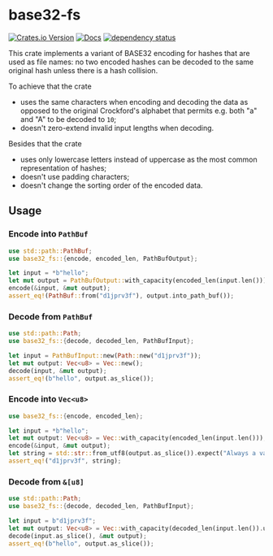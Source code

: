 # base32-fs

[![Crates.io Version](https://img.shields.io/crates/v/base32-fs)](https://crates.io/base32-fs/base32-fs)
[![Docs](https://docs.rs/base32-fs/badge.svg)](https://docs.rs/base32-fs)
[![dependency status](https://deps.rs/repo/github/igankevich/base32-fs/status.svg)](https://deps.rs/repo/github/igankevich/base32-fs)

This crate implements a variant of BASE32 encoding for hashes that are used as file names:
no two encoded hashes can be decoded to the same original hash unless there is a hash collision.

To achieve that the crate
- uses the same characters when encoding and decoding the data
  as opposed to the original Crockford's alphabet that permits e.g. both "a" and "A" to be decoded to `10`;
- doesn't zero-extend invalid input lengths when decoding.

Besides that the crate
- uses only lowercase letters instead of uppercase as the most common representation of hashes;
- doesn't use padding characters;
- doesn't change the sorting order of the encoded data.


## Usage


### Encode into `PathBuf`

```rust
use std::path::PathBuf;
use base32_fs::{encode, encoded_len, PathBufOutput};

let input = *b"hello";
let mut output = PathBufOutput::with_capacity(encoded_len(input.len()));
encode(&input, &mut output);
assert_eq!(PathBuf::from("d1jprv3f"), output.into_path_buf());
```


### Decode from `PathBuf`

```rust
use std::path::Path;
use base32_fs::{decode, decoded_len, PathBufInput};

let input = PathBufInput::new(Path::new("d1jprv3f"));
let mut output: Vec<u8> = Vec::new();
decode(input, &mut output);
assert_eq!(b"hello", output.as_slice());
```


### Encode into `Vec<u8>`

```rust
use base32_fs::{encode, encoded_len};

let input = *b"hello";
let mut output: Vec<u8> = Vec::with_capacity(encoded_len(input.len()));
encode(&input, &mut output);
let string = std::str::from_utf8(output.as_slice()).expect("Always a valid UTF-8 byte sequence");
assert_eq!("d1jprv3f", string);
```


### Decode from `&[u8]`

```rust
use std::path::Path;
use base32_fs::{decode, decoded_len, PathBufInput};

let input = b"d1jprv3f";
let mut output: Vec<u8> = Vec::with_capacity(decoded_len(input.len()).unwrap());
decode(input.as_slice(), &mut output);
assert_eq!(b"hello", output.as_slice());
```
